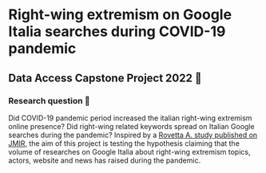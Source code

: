# Right-wing extremism on Google Italia searches during COVID-19 pandemic

## Data Access Capstone Project 2022 📍

### Research question 🔎
Did COVID-19 pandemic period increased the italian right-wing extremism online presence?
Did right-wing related keywords spread on Italian Google searches during the pandemic?
Inspired by a [Rovetta A. study published on JMIR](https://infodemiology.jmir.org/2021/1/e29929/), the aim of this project is testing the hypothesis claiming that the volume of researches on Google Italia about right-wing extremism topics, actors, website and news has raised during the pandemic.

